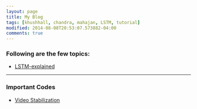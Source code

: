 ```yaml
---
layout: page
title: My Blog
tags: [khushhall, chandra, mahajan, LSTM, tutorial]
modified: 2014-08-08T20:53:07.573882-04:00
comments: true
---
```


### Following are the few topics:

* [LSTM-explained](topic/LSTM/)

-----

### Important Codes

* [Video Stabilization](imprtant-codes/video-stabilization/)
